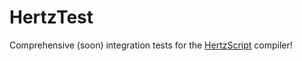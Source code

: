 # HertzTest

Comprehensive (soon) integration tests for the [HertzScript](https://github.com/Floofies/HertzScript) compiler!
